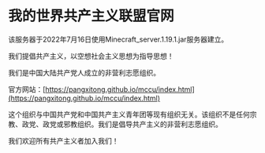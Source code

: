 # 我的世界共产主义联盟官网

该服务器于2022年7月16日使用Minecraft_server.1.19.1.jar服务器建立。

我们提倡共产主义，以空想社会主义思想为指导思想！

我们是中国大陆共产党人成立的非营利志愿组织。

官方网站：[https://pangxitong.github.io/mccu/index.html](https://pangxitong.github.io/mccu/index.html)

这个组织与中国共产党和中国共产主义青年团等现有组织无关。该组织不是任何宗教、政党、政党或邪教组织。我们是倡导共产主义的非营利志愿组织。

我们欢迎所有共产主义者加入我们！

